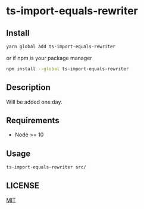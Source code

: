 # ts-import-equals-rewriter

## Install

```sh
yarn global add ts-import-equals-rewriter
```

or if npm is your package manager

```sh
npm install --global ts-import-equals-rewriter
```

## Description

Will be added one day.

## Requirements

* Node >= 10

## Usage

```sh
ts-import-equals-rewriter src/
```

## LICENSE

[MIT](https://github.com/P0lip/ts-import-equals-rewriter/blob/master/LICENSE)
